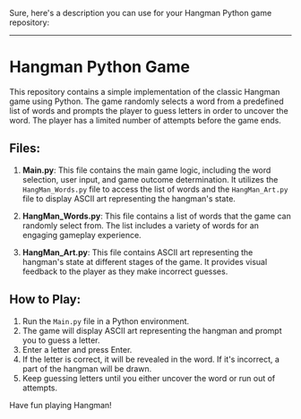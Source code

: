 Sure, here's a description you can use for your Hangman Python game repository:

---

# Hangman Python Game

This repository contains a simple implementation of the classic Hangman game using Python. The game randomly selects a word from a predefined list of words and prompts the player to guess letters in order to uncover the word. The player has a limited number of attempts before the game ends.

## Files:

1. **Main.py**: This file contains the main game logic, including the word selection, user input, and game outcome determination. It utilizes the `HangMan_Words.py` file to access the list of words and the `HangMan_Art.py` file to display ASCII art representing the hangman's state.

2. **HangMan_Words.py**: This file contains a list of words that the game can randomly select from. The list includes a variety of words for an engaging gameplay experience.

3. **HangMan_Art.py**: This file contains ASCII art representing the hangman's state at different stages of the game. It provides visual feedback to the player as they make incorrect guesses.

## How to Play:

1. Run the `Main.py` file in a Python environment.
2. The game will display ASCII art representing the hangman and prompt you to guess a letter.
3. Enter a letter and press Enter.
4. If the letter is correct, it will be revealed in the word. If it's incorrect, a part of the hangman will be drawn.
5. Keep guessing letters until you either uncover the word or run out of attempts.

Have fun playing Hangman!
